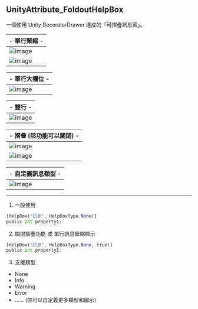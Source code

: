 ## UnityAttribute_FoldoutHelpBox
一個使用 Unity DecoratorDrawer 達成的「可摺疊訊息窗」。



| - 單行緊縮 -
| ------
| ![image](https://i.imgur.com/jIuZuiq.png)
| ![image](https://raw.githubusercontent.com/Yasudabo/UnityAttribute_FoldoutHelpBox/master/Preview/Preview1_OneLine_Mini.png)

| - 單行大欄位 -
| ------
| ![image](https://raw.githubusercontent.com/Yasudabo/UnityAttribute_FoldoutHelpBox/master/Preview/Preview2_OneLine_Normal.png)

| - 雙行 -
| ------
| ![image](https://raw.githubusercontent.com/Yasudabo/UnityAttribute_FoldoutHelpBox/master/Preview/Preview3_TwoLine.png)

| - 摺疊 (該功能可以關閉) -
| ------
| ![image](https://raw.githubusercontent.com/Yasudabo/UnityAttribute_FoldoutHelpBox/master/Preview/Preview4_Fold.png)
| ![image](https://raw.githubusercontent.com/Yasudabo/UnityAttribute_FoldoutHelpBox/master/Preview/Preview5_Foldout.gif)

| - 自定義訊息類型 -
| ------
| ![image](https://raw.githubusercontent.com/Yasudabo/UnityAttribute_FoldoutHelpBox/master/Preview/Preview7_CustomIcon.gif)

--------
1. 一般使用
```python
[HelpBox("訊息", HelpBoxType.None)]
public int property1;
```


2. 關閉摺疊功能 或 單行訊息緊縮顯示
```python
[HelpBox("訊息", HelpBoxType.None, true)]
public int property1;
```

3. 支援類型
- None
- Info
- Warning
- Error
- ...... (你可以自定義更多類型和圖示)
